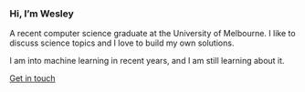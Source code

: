 ### Hi, I’m Wesley

A recent computer science graduate at the University of Melbourne. I like to discuss science topics and I love to build my own solutions. 

I am into machine learning in recent years, and I am still learning about it.

[Get in touch](https://www.linkedin.com/in/wesley-lam-a3983513b/)
